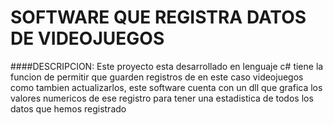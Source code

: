 # SOFTWARE QUE REGISTRA DATOS DE VIDEOJUEGOS
####DESCRIPCION:
Este proyecto esta desarrollado en lenguaje c# tiene la funcion de permitir que guarden registros de en este caso videojuegos como tambien actualizarlos, este software cuenta con un dll que grafica los valores numericos de ese registro para tener una estadistica de todos los datos que hemos registrado
